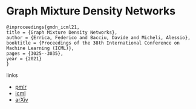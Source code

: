 # Graph Mixture Density Networks

```
@inproceedings{gmdn_icml21,
title = {Graph Mixture Density Networks},
author = {Errica, Federico and Bacciu, Davide and Micheli, Alessio},
booktitle = {Proceedings of the 38th International Conference on Machine Learning (ICML)},
pages = {3025--3035},
year = {2021}
}
```

links
- [pmlr](http://proceedings.mlr.press/v139/errica21a.html)
- [icml](https://icml.cc/Conferences/2021/ScheduleMultitrack?event=9632)
- [arXiv](https://arxiv.org/abs/2012.03085)
